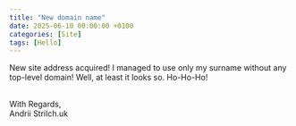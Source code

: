 ```yaml
---
title: "New domain name"
date: 2025-06-10 00:00:00 +0100
categories: [Site]
tags: [Hello]
---
```


New site address acquired! I managed to use only my surname without any top-level domain! Well, at least it looks so.  Ho-Ho-Ho!<br><br>

With Regards,<br>
Andrii Strilch.uk